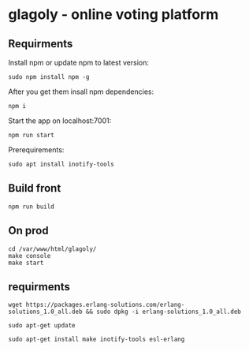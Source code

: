# glagoly - online voting platform

## Requirments

Install npm or update npm to latest version:

    sudo npm install npm -g

After you get them insall npm dependencies:
    
    npm i

Start the app on localhost:7001:

    npm run start

Prerequirements:

    sudo apt install inotify-tools

## Build front

    npm run build

## On prod
    
    cd /var/www/html/glagoly/
    make console
    make start

## requirments

    wget https://packages.erlang-solutions.com/erlang-solutions_1.0_all.deb && sudo dpkg -i erlang-solutions_1.0_all.deb

    sudo apt-get update

    sudo apt-get install make inotify-tools esl-erlang

